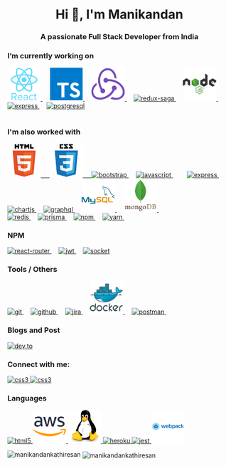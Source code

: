 <h1 align="center">Hi 👋, I'm Manikandan</h1>
<h3 align="center">A passionate Full Stack Developer from India</h3>

<h3> I’m currently working on  </h3>
<div>
  <a href="https://reactjs.org/" target="_blank" rel="noreferrer">
    <img src="https://raw.githubusercontent.com/devicons/devicon/master/icons/react/react-original-wordmark.svg"
        alt="react" width="75" height="75" />
</a>  &nbsp; &nbsp;

<a href="https://www.typescriptlang.org/" target="_blank" rel="noreferrer">
    <img src="https://raw.githubusercontent.com/devicons/devicon/master/icons/typescript/typescript-original.svg"
        alt="typescript" width="75" height="75" />
</a> &nbsp; &nbsp;

<a href="https://redux.js.org" target="_blank" rel="noreferrer">
    <img src="https://raw.githubusercontent.com/devicons/devicon/master/icons/redux/redux-original.svg" alt="redux"
        width="75" height="75" />
</a> &nbsp; &nbsp;

<a href="https://redux-saga.js.org/" target="_blank" rel="noreferrer">
    <img src="https://cdn.worldvectorlogo.com/logos/redux-saga.svg" alt="redux-saga" width="75" height="75" />
</a> &nbsp; &nbsp;

<a href="https://nodejs.org" target="_blank" rel="noreferrer">
    <img src="https://raw.githubusercontent.com/devicons/devicon/master/icons/nodejs/nodejs-original-wordmark.svg"
        alt="nodejs" width="75" height="75" />
</a>  &nbsp; &nbsp;

<a href="https://fastify.dev/" target="_blank" rel="noreferrer">
    <img src="https://fastify.dev/img/logos/fastify-white.svg" alt="express" width="75" height="75" />
</a> &nbsp; &nbsp;

<a href="https://www.postgresql.org" target="_blank" rel="noreferrer">
    <img src="https://www.svgrepo.com/show/303301/postgresql-logo.svg"
        alt="postgresql" width="75" height="75" />
</a>
</div>
<be /> <br />
    
<h3>  I'm also worked with </h3>
<div>
  <a href="https://www.w3.org/html/" target="_blank" rel="noreferrer">
    <img src="https://raw.githubusercontent.com/devicons/devicon/master/icons/html5/html5-original-wordmark.svg"
        alt="html5" width="75" height="75" /> &nbsp; &nbsp;
</a>

<a href="https://www.w3schools.com/css/" target="_blank" rel="noreferrer">
    <img src="https://raw.githubusercontent.com/devicons/devicon/master/icons/css3/css3-original-wordmark.svg"
        alt="css3" width="75" height="75" /> &nbsp; &nbsp;
</a>

<a href="https://getbootstrap.com" target="_blank" rel="noreferrer">
    <img src="https://cdn.worldvectorlogo.com/logos/bootstrap-5-1.svg" alt="bootstrap" width="75" height="75" />
</a> &nbsp; &nbsp;

<a href="https://www.w3schools.com/js/" target="_blank" rel="noreferrer">
    <img src="https://cdn.worldvectorlogo.com/logos/logo-javascript.svg" alt="javascript" width="75" height="75" />
</a> &nbsp; &nbsp; &nbsp; &nbsp; 

<a href="https://expressjs.com" target="_blank" rel="noreferrer">
    <img src="https://ih1.redbubble.net/image.438908244.6144/st,small,507x507-pad,600x600,f8f8f8.u2.jpg" alt="express"
        width="75" height="75" />
</a>  &nbsp; &nbsp;

<a href="https://www.chartjs.org" target="_blank" rel="noreferrer">
    <img src="https://www.chartjs.org/media/logo-title.svg" alt="chartjs" width="75" height="75" />
</a> &nbsp; &nbsp;

<a href="https://graphql.org" target="_blank" rel="noreferrer">
    <img src="https://www.vectorlogo.zone/logos/graphql/graphql-icon.svg" alt="graphql" width="75" height="75" />
</a> &nbsp; &nbsp;

<a href="https://www.mysql.com/" target="_blank" rel="noreferrer">
    <img src="https://raw.githubusercontent.com/devicons/devicon/master/icons/mysql/mysql-original-wordmark.svg"
        alt="mysql" width="75" height="75" />
</a> &nbsp; &nbsp;

<a href="https://www.mongodb.com/" target="_blank" rel="noreferrer">
    <img src="https://raw.githubusercontent.com/devicons/devicon/master/icons/mongodb/mongodb-original-wordmark.svg"
        alt="mongodb" width="75" height="75" />
</a> &nbsp; &nbsp; <br />

<a href="https://redis.io" target="_blank" rel="noreferrer">
    <img src="https://www.svgrepo.com/show/303460/redis-logo.svg"
        alt="redis" width="75" height="75" />
</a> &nbsp; &nbsp;

<a href="https://www.prisma.io/" target="_blank" rel="noreferrer">
    <img src="https://prismalens.vercel.app/header/logo-white.svg" alt="prisma" width="75" height="75" />
</a> &nbsp; &nbsp;

<a href="https://www.npmjs.com/" target="_blank" rel="noreferrer">
    <img src="https://raw.githubusercontent.com/gilbarbara/logos/main/logos/npm.svg" alt="npm" width="75" height="75" />
</a> &nbsp; &nbsp;

<a href="https://classic.yarnpkg.com/en/" target="_blank" rel="noreferrer">
    <img src="https://cdn.worldvectorlogo.com/logos/yarn.svg" alt="yarn" width="75" height="75" />
</a> &nbsp; &nbsp;


<h3 align="left"> NPM </h3>

<a href="https://reactrouter.com/en/main" target="_blank" rel="noreferrer">
    <img src="https://reactrouter.com/twitterimage.jpg" alt="react-router" width="75" height="75" />
</a> &nbsp; &nbsp;

<a href="https://jwt.io/" target="_blank" rel="noreferrer">
    <img src="https://avatars.githubusercontent.com/u/84194169?v=4&s=160" alt="jwt" width="75" height="75" />
</a> &nbsp; &nbsp;

<a href="https://socket.io/" target="_blank" rel="noreferrer">
    <img src="https://www.ux-republic.com/wp-content/uploads/2018/03/socket.png" alt="socket" width="75" height="75" />
</a>

<h3 align="left">Tools / Others</h3>

<a href="https://git-scm.com/" target="_blank" rel="noreferrer">
    <img src="https://www.vectorlogo.zone/logos/git-scm/git-scm-icon.svg" alt="git" width="75" height="75" />
</a> &nbsp; &nbsp;

<a href="https://docs.github.com/en" target="_blank" rel="noreferrer">
    <img src="https://seeklogo.com/images/G/github-logo-2E3852456C-seeklogo.com.png" alt="github" width="75"
        height="75" />
</a> &nbsp; &nbsp;

<a href="https://confluence.atlassian.com/jira" target="_blank" rel="noreferrer">
    <img src="https://www.ambient-it.net/wp-content/uploads/2022/04/Logo-Jira-200x175-2.png" alt="jira" width="75"
        height="75" />
</a> &nbsp; &nbsp;

<a href="https://www.docker.com/" target="_blank" rel="noreferrer">
    <img src="https://raw.githubusercontent.com/devicons/devicon/master/icons/docker/docker-original-wordmark.svg"
        alt="docker" width="75" height="75" />
</a> &nbsp; &nbsp;

<a href="https://postman.com" target="_blank" rel="noreferrer">
    <img src="https://www.vectorlogo.zone/logos/getpostman/getpostman-icon.svg" alt="postman" width="75" height="75" />
</a> &nbsp; &nbsp;
    
</div>
 
<!-- BLOG-POST-LIST:START -->
<!-- BLOG-POST-LIST:END -->

<h3 align="left">Blogs and Post</h3>
<p align="left">
    <a href="https://dev.to/dev.to/nameismani" target="_blank" rel="noreferrer">
    <img src="https://raw.githubusercontent.com/rahuldkjain/github-profile-readme-generator/master/src/images/icons/Social/devto.svg"
        alt="dev.to" width="50" height="50" />
</a>

<h3 align="left">Connect with me:</h3>
<p align="left">
  <a href="mailto: abc@example.com" target="_blank" rel="noreferrer">
    <img src="https://upload.wikimedia.org/wikipedia/commons/thumb/8/81/LinkedIn_icon.svg/2048px-LinkedIn_icon.svg.png"
        alt="css3" width="50" height="50" />
    
<a href="mailto: abc@example.com" target="_blank" rel="noreferrer">
    <img src="https://logowik.com/content/uploads/images/gmail-new-icon5198.jpg"
        alt="css3" width="50" height="50" />
</a>
</p>

<h3 align="left">Languages </h3>
<p align="left">
<a href="https://www.w3.org/html/" target="_blank" rel="noreferrer">
    <img src="https://cdn.worldvectorlogo.com/logos/c-1.svg"
        alt="html5" width="75" height="75" />
</a>
 


<a href="https://aws.amazon.com" target="_blank" rel="noreferrer">
    <img src="https://raw.githubusercontent.com/devicons/devicon/master/icons/amazonwebservices/amazonwebservices-original-wordmark.svg"
        alt="aws" width="75" height="75" />
</a>

<a href="https://www.linux.org/" target="_blank" rel="noreferrer">
    <img src="https://raw.githubusercontent.com/devicons/devicon/master/icons/linux/linux-original.svg" alt="linux"
        width="75" height="75" />
</a>


<a href="https://heroku.com" target="_blank" rel="noreferrer">
    <img src="https://www.vectorlogo.zone/logos/heroku/heroku-icon.svg" alt="heroku" width="75" height="75" />
</a>

<a href="https://jestjs.io" target="_blank" rel="noreferrer">
    <img src="https://www.vectorlogo.zone/logos/jestjsio/jestjsio-icon.svg" alt="jest" width="75" height="75" />
</a>



<a href="https://webpack.js.org" target="_blank" rel="noreferrer">
    <img src="https://raw.githubusercontent.com/devicons/devicon/d00d0969292a6569d45b06d3f350f463a0107b0d/icons/webpack/webpack-original-wordmark.svg"
        alt="webpack" width="75" height="75" />
</a>
</p>

<p>
    <img align="left"
        src="https://github-readme-stats.vercel.app/api/top-langs?username=manikandankathiresan&show_icons=true&locale=en&layout=compact"
        alt="manikandankathiresan" />
</p>

<p>
    &nbsp;<img align="center"
        src="https://github-readme-stats.vercel.app/api?username=manikandankathiresan&show_icons=true&locale=en"
        alt="manikandankathiresan" />
</p>
